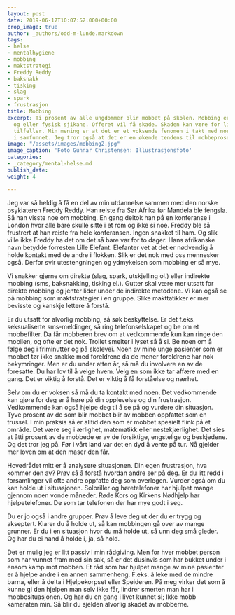 ```yaml
---
layout: post
date: 2019-06-17T10:07:52.000+00:00
crop_image: true
author: _authors/odd-m-lunde.markdown
tags:
- helse
- mentalhygiene
- mobbing
- maktstrategi
- Freddy Reddy
- baksnakk
- tisking
- slag
- spark
- frustrasjon
title: Mobbing
excerpt: Ti prosent av alle ungdommer blir mobbet på skolen. Mobbing er sosial, psykisk
  og eller fysisk sjikane. Offeret vil få skade. Skaden kan være for livet i enkelte
  tilfeller. Min mening er at det er et voksende fenomen i takt med normoppløsningen
  i samfunnet. Jeg tror også at det er en økende tendens til mobbeprosesser i arbeidslivet.
image: "/assets/images/mobbing2.jpg"
image_caption: 'Foto Gunnar Christensen: Illustrasjonsfoto'
categories:
- _category/mental-helse.md
publish_date: 
weight: 4

---
```

Jeg var så heldig å få en del av min utdannelse sammen med den norske psykiateren Freddy Reddy. Han reiste fra Sør Afrika før Mandela ble fengsla. Så han visste noe om mobbing. En gang deltok han på en konferanse i London hvor alle bare skulle sitte i et rom og ikke si noe. Freddy ble så frustrert at han reiste fra hele konferansen. Ingen snakket til ham. Og slik ville ikke Freddy ha det om det så bare var for to dager. Hans afrikanske navn betydde forresten Lille Elefant. Elefanter vet at det er nødvendig å holde kontakt med de andre i flokken. Slik er det nok med oss mennesker også. Derfor svir utestengningen og ydmykelsen som mobbing er så mye.

Vi snakker gjerne om direkte (slag, spark, utskjelling ol.) eller indirekte mobbing (sms, baksnakking, tisking el.). Gutter skal være mer utsatt for direkte mobbing og jenter lider under de indirekte metodene. Vi kan også se på mobbing som maktstrategier i en gruppe. Slike makttatikker er mer bevisste og kanskje lettere å forstå.

Er du utsatt for alvorlig mobbing, så søk beskyttelse. Er det f.eks. seksualiserte sms-meldinger, så ring telefonselskapet og be om et mobbefilter. Da får mobberen brev om at vedkommende kun kan ringe den mobilen, og ofte er det nok. Trollet smelter i lyset så å si. Be noen om å følge deg i friminutter og på skolevei. Noen av mine unge pasienter som er mobbet tør ikke snakke med foreldrene da de mener foreldrene har nok bekymringer. Men er du under atten år, så må du involvere en av de foresatte. Du har lov til å velge hvem. Velg en som ikke tar affære med en gang. Det er viktig å forstå. Det er viktig å få forståelse og nærhet.

Selv om du er voksen så må du ta kontakt med noen. Det vedkommende kan gjøre for deg er å høre på din opplevelse og din frustrasjon. Vedkommende kan også hjelpe deg til å se på og vurdere din situasjon. Tyve prosent av de som blir mobbet blir av mobben oppfattet som en trussel. I min praksis så er alltid den som er mobbet spesielt flink på et område. Det være seg i ærlighet, matematikk eller nestekjærlighet. Det sies at åtti prosent av de mobbede er av de forsiktige, engstelige og beskjedene. Og det tror jeg på. Før i vårt land var det en dyd å vente på tur. Nå gjelder mer loven om at den maser den får.

Hovedrådet mitt er å analysere situasjonen. Din egen frustrasjon, hva kommer den av? Prøv så å forstå hvordan andre ser på deg. Er du litt redd i forsamlinger vil ofte andre oppfatte deg som overlegen. Vurder også om du kan holde ut i situasjonen. Solbriller og høretelefoner har hjulpet mange gjennom noen vonde måneder. Røde Kors og Kirkens Nødhjelp har hjelpetelefoner. De som tar telefonen der har mye godt i seg.

Du er jo også i andre grupper. Prøv å leve deg ut der du er trygg og akseptert. Klarer du å holde ut, så kan mobbingen gå over av mange grunner. Er du i en situasjon hvor du må holde ut, så unn deg små gleder. Og har du ei hand å holde i, ja, så hold.

Det er mulig jeg er litt passiv i min rådgiving. Men for hver mobbet person som har vunnet fram med sin sak, så er det dusinvis som har bukket under i ensom kamp mot mobben. Et råd som har hjulpet mange av mine pasienter er å hjelpe andre i en annen sammenheng. F.eks. å leke med de mindre barna, eller å delta i Hjelpekorpset eller Speideren. På meg virker det som å kunne gi den hjelpen man selv ikke får, lindrer smerten man har i mobbesituasjonen. Og har du en gang i livet kunnet si; Ikke mobb kameraten min. Så blir du sjelden alvorlig skadet av mobberne.
